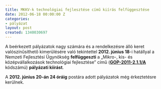```yaml
---
title: MKKV-k technológiai fejlesztése című kiírás felfüggesztése
date: 2012-06-18 00:00:00 Z
categories:
- pályázat
layout: post
created: 1340030697
---
```


<p>A beérkezett pályázatok nagy számára és a rendelkezésre álló keret valószínűsíthető kimerülésére való tekintettel <strong>2012. június 18</strong>-i hatállyal a Nemzeti Fejlesztési Ügynökség <strong>felfüggeszti</strong> a „Mikro-, kis- és középvállalkozások technológiai fejlesztése” című (<a href="http://www.goldconsulting.eu/palyazatok/vallalkozasfejlesztes/mikro-kis-es-kozepvallalkozasok-technologiai-fejlesztese-felfugge-0" title="Pályázat kivonata"><strong>GOP-2011-2.1.1/A</strong></a> kódszámú) <strong>pályázati kiírást</strong>.</p><p>A <strong>2012. június 20-án 24 óráig</strong> postára adott pályázatok még érkeztetésre kerülnek.</p>
